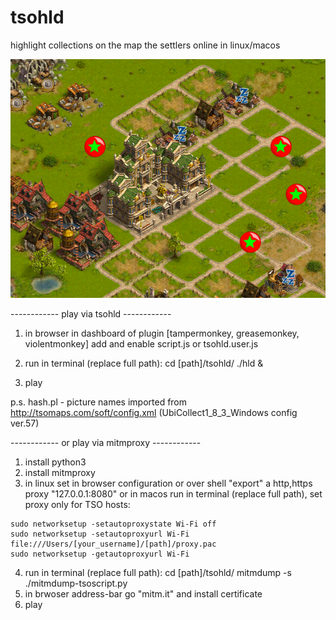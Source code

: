 # tsohld
highlight collections on the map the settlers online in linux/macos

![Screenshot](screenshot.png)


------------ play via tsohld ------------
1) in browser in dashboard of plugin [tampermonkey, greasemonkey, violentmonkey] add and enable script.js or tsohld.user.js

2) run in terminal (replace full path):
cd [path]/tsohld/
./hld &

3) play

p.s.
hash.pl - picture names imported from http://tsomaps.com/soft/config.xml (UbiCollect1_8_3_Windows config ver.57)


------------ or play via mitmproxy ------------
1) install python3
2) install mitmproxy
3) in linux set in browser configuration or over shell "export" a http,https proxy "127.0.0.1:8080"
or
in macos run in terminal (replace full path), set proxy only for TSO hosts:
```shell-script
sudo networksetup -setautoproxystate Wi-Fi off
sudo networksetup -setautoproxyurl Wi-Fi file:///Users/[your_username]/[path]/proxy.pac
sudo networksetup -getautoproxyurl Wi-Fi
```
4) run in terminal (replace full path):
cd [path]/tsohld/
mitmdump -s ./mitmdump-tsoscript.py
5) in brwoser address-bar go "mitm.it" and install certificate
6) play